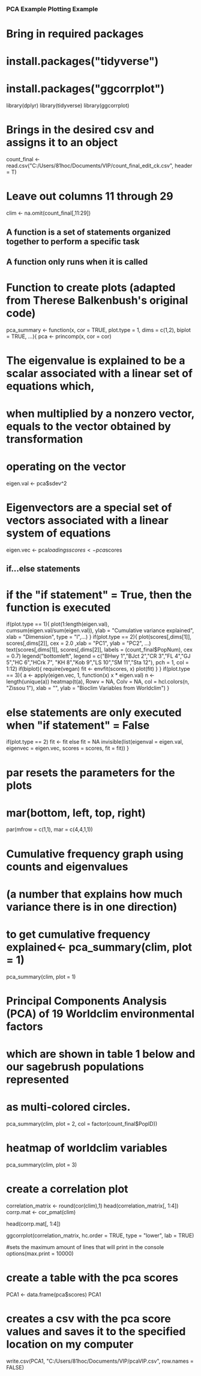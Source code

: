### PCA Example Plotting Example ###

# Bring in required packages
# install.packages("tidyverse")
# install.packages("ggcorrplot")
library(dplyr)
library(tidyverse)
library(ggcorrplot)

# Brings in the desired csv and assigns it to an object
count_final <- read.csv("C:/Users/81hoc/Documents/VIP/count_final_edit_ck.csv", header = T)
# Leave out columns 11 through 29
clim <- na.omit(count_final[,11:29])

## A function is a set of statements organized together to perform a specific task
## A function only runs when it is called
# Function to create plots (adapted from Therese Balkenbush's original code)
pca_summary <- function(x, cor = TRUE, plot.type = 1, dims = c(1,2), biplot = TRUE, ...){
  pca <- princomp(x, cor = cor)
  # The eigenvalue is explained to be a scalar associated with a linear set of equations which, 
  # when multiplied by a nonzero vector, equals to the vector obtained by transformation 
  # operating on the vector
  eigen.val <- pca$sdev^2
  # Eigenvectors are a special set of vectors associated with a linear system of equations
  eigen.vec <- pca$loadings 
  scores <- pca$scores 
  
  ## if...else statements
  # if the "if statement" = True, then the function is executed
  if(plot.type == 1){
    plot(1:length(eigen.val), cumsum(eigen.val/sum(eigen.val)),
         ylab = "Cumulative variance explained", xlab = "Dimension", type = "l",...)
  }
  if(plot.type == 2){
    plot(scores[,dims[1]], scores[,dims[2]], cex = 2.0 ,xlab = "PC1", ylab = "PC2", ...)
    text(scores[,dims[1]], scores[,dims[2]], labels = (count_final$PopNum), cex = 0.7)
    legend("bottomleft", legend = c("BHwy 1","BJct 2","CR 3","FL 4","GJ 5","HC 6","HCrk 7",
                                    "KH 8","Kob 9","LS 10","SM 11","Sta 12"), 
           pch = 1, col = 1:12)
    if(biplot){ require(vegan)
      fit <- envfit(scores, x) 
      plot(fit)
    }
  }
  if(plot.type == 3){
    a <- apply(eigen.vec, 1, function(x) x * eigen.val)
    n <- length(unique(a))
    heatmap(t(a), Rowv = NA, Colv = NA, col = hcl.colors(n, "Zissou 1"), 
            xlab = "", ylab = "Bioclim Variables from Worldclim") 
  }
  # else statements are only executed when "if statement" = False
  if(plot.type == 2) fit <- fit else fit = NA
  invisible(list(eigenval = eigen.val, eigenvec = eigen.vec, 
                 scores = scores, fit = fit)) 
}


# par resets the parameters for the plots
# mar(bottom, left, top, right)
par(mfrow = c(1,1), mar = c(4,4,1,1))

# Cumulative frequency graph using counts and eigenvalues
# (a number that explains how much variance there is in one direction) 
# to get cumulative frequency explained<- pca_summary(clim, plot = 1)
pca_summary(clim, plot = 1)

# Principal Components Analysis (PCA) of 19 Worldclim environmental factors 
# which are shown in table 1 below and our sagebrush populations represented 
# as multi-colored circles.
pca_summary(clim, plot = 2, col = factor(count_final$PopID))

# heatmap of worldclim variables
pca_summary(clim, plot = 3)


# create a correlation plot
correlation_matrix <- round(cor(clim),1)
head(correlation_matrix[, 1:4])
corrp.mat <- cor_pmat(clim)

head(corrp.mat[, 1:4])

ggcorrplot(correlation_matrix, hc.order = TRUE, type = "lower",
           lab = TRUE)

#sets the maximum amount of lines that will print in the console
options(max.print = 10000)

# create a table with the pca scores
PCA1 <- data.frame(pca$scores)
PCA1

# creates a csv with the pca score values and saves it to the specified location on my computer
write.csv(PCA1, "C:/Users/81hoc/Documents/VIP/pcaVIP.csv", row.names = FALSE)

